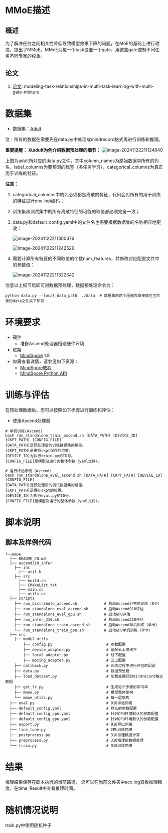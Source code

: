# MMoE描述

## 概述

为了解决任务之间相关性降低导致模型效果下降的问题，在MoE的基础上进行改进，提出了MMoE。MMoE为每一个task设置一个gate，用这些gate控制不同任务不同专家的权重。

## 论文

1. [论文](https://www.kdd.org/kdd2018/accepted-papers/view/modeling-task-relationships-in-multi-task-learning-with-multi-gate-mixture-): modeling-task-relationships-in-multi-task-learning-with-multi-gate-mixture

# 数据集

- 数据集：[Adult](https://archive.ics.uci.edu/dataset/2/adult)

注：所有的数据在需要先在data.py中处理成mindrecord格式再进行训练和推理。

**重要提醒： 以adult为例介绍数据预处理的细节：**
![image-20241122211124640](C:\Users\ROG\AppData\Roaming\Typora\typora-user-images\image-20241122211124640.png)

上图为adult所对应的data.py文件，其中column_names为原始数据中所有的列名，label_columns为要预测的标签（多任务学习），categorical_columns为真正用于训练的特征。

**注意：**

1. categorical_columns中的列必须都是离散的特征，代码会对所有的用于训练的特征进行one-hot编码；

2. 训练集和测试集中的所有离散特征的可能的取值都必须完全一致；

3. data.py和default_config.yaml中的文件名也需要根据数据集的名称相应地更改：

   ![image-20241122211300376](C:\Users\ROG\AppData\Roaming\Typora\typora-user-images\image-20241122211300376.png)

   ![image-20241122211242529](C:\Users\ROG\AppData\Roaming\Typora\typora-user-images\image-20241122211242529.png)

4. 需要计算所有特征的不同取值的个数num_features，并修改对应配置文件中的参数值：

   ![image-20241122211322342](C:\Users\ROG\AppData\Roaming\Typora\typora-user-images\image-20241122211322342.png)

注意以上细节后即可对数据预处理，数据预处理命令为：

```
python data.py --local_data_path  ./data  # 数据集的两个压缩包直接放在主目录的data文件夹下即可
```

# 环境要求

- 硬件
    - 准备Ascend处理器搭建硬件环境
- 框架
    - [MindSpore](https://www.mindspore.cn/install/) 1.8
- 如需查看详情，请参见如下资源：
    - [MindSpore教程](https://www.mindspore.cn/tutorials/zh-CN/master/index.html)
    - [MindSpore Python API](https://www.mindspore.cn/docs/zh-CN/master/api_python/mindspore.html)

# 训练与评估

在预处理数据后，您可以按照如下步骤进行训练和评估：

- 使用Ascend处理器

```Shell
# 单机训练(Ascend)
bash run_standalone_train_ascend.sh [DATA_PATH] [DEVICE_ID] [CKPT_PATH] [CONFIG_FILE]
[DATA_PATH]是预处理后的训练数据集的路径。
[CKPT_PATH]是要将ckpt保存的位置。
[DEVICE_ID]为执行train.py的ID号。
[CONFIG_FILE]是模型及运行的整体参数（yaml文件）。

# 运行评估示例（Ascend）
bash run_standalone_eval_ascend.sh [DATA_PATH] [CKPT_PATH] [DEVICE_ID] [CONFIG_FILE]
[DATA_PATH]是预处理后的测试数据集的路径。
[CKPT_PATH]是保存ckpt的位置。
[DEVICE_ID]为执行eval.py的ID号。
[CONFIG_FILE]是模型及运行的整体参数（yaml文件）。
```

# 脚本说明

## 脚本及样例代码

```text
└──mmoe
  ├── README_CN.md
  ├── ascend310_infer
    ├── inc
      ├── util.h
    ├── src
      ├── build.sh
      ├── CMakeList.txt
      ├── main.cc
      ├── utils.cc
  ├── scripts
    ├── run_distribute_ascend.sh            # 启动Ascend分布式训练（8卡）
    ├── run_standalone_eval_ascend.sh       # 启动Ascend910评估
    ├── run_standalone_eval_gpu.sh          # 启动GPU评估
    ├── run_infer_310.sh                    # 启动Ascend310评估
    ├── run_standalone_train_ascend.sh      # 启动Ascend单机训练（单卡）
    └── run_standalone_train_gpu.sh         # 启动GPU单机训练（单卡）
  ├── src
    ├── model_utils
        ├── config.py                        # 参数配置
        ├── device_adapter.py                # 适配云上或线下
        ├── local_adapter.py                 # 线下配置
        ├── moxing_adapter.py                # 云上配置
    ├── callback.py                          # 训练过程中进行评估的回调  
    ├── data.py                              # 数据预处理
    ├── load_dataset.py                      # 加载处理好的mindrecord格式数据
    ├── get_lr.py                            # 生成每个步骤的学习率
    ├── mmoe.py                              # 模型整体架构
    └── mmoe_utils.py                        # 每一层架构
  ├── eval.py                                # 910评估网络
  ├── default_config.yaml                    # 默认的参数配置
  ├── default_config_cpu.yaml                # 针对CPU环境默认的参数配置
  ├── default_config_gpu.yaml                # 针对GPU环境默认的参数配置
  ├── export.py                              # 910导出网络
  ├── fine_tune.py                           # CPU训练网络
  ├── postprocess.py                         # 310推理精度计算
  ├── preprocess.py                          # 310推理前数据处理
  └── train.py                               # 910训练网络
```

# 结果

推理结果保存在脚本执行的当前路径，
您可以在当前文件夹中acc.log查看推理精度，在time_Result中查看推理时间。

# 随机情况说明

train.py中使用随机种子
